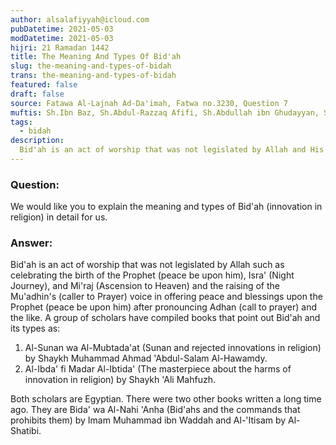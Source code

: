 ```yaml
---
author: alsalafiyyah@icloud.com
pubDatetime: 2021-05-03
modDatetime: 2021-05-03
hijri: 21 Ramadan 1442
title: The Meaning And Types Of Bid'ah
slug: the-meaning-and-types-of-bidah
trans: the-meaning-and-types-of-bidah
featured: false
draft: false
source: Fatawa Al-Lajnah Ad-Da'imah, Fatwa no.3230, Question 7
muftis: Sh.Ibn Baz, Sh.Abdul-Razzaq Afifi, Sh.Abdullah ibn Ghudayyan, Sh.Abdullah ibn Qa'ud
tags:
  - bidah
description:
  Bid'ah is an act of worship that was not legislated by Allah and His Messenger (peace be upon him).
---
```


### Question: 

We would like you to explain the meaning and types of Bid'ah (innovation in religion) in detail for us.

### Answer:

Bid'ah is an act of worship that was not legislated by Allah such as celebrating the birth of the Prophet (peace be upon him), Isra' (Night Journey), and Mi'raj (Ascension to Heaven) and the raising of the Mu'adhin's (caller to Prayer) voice in offering peace and blessings upon the Prophet (peace be upon him) after pronouncing Adhan (call to prayer) and the like. A group of scholars have compiled books that point out Bid'ah and its types as:

1. Al-Sunan wa Al-Mubtada'at (Sunan and rejected innovations in religion) by Shaykh Muhammad Ahmad 'Abdul-Salam Al-Hawamdy.
2. Al-Ibda' fi Madar Al-Ibtida' (The masterpiece about the harms of innovation in religion) by Shaykh 'Ali Mahfuzh.

Both scholars are Egyptian. There were two other books written a long time ago. They are Bida' wa Al-Nahi 'Anha (Bid'ahs and the commands that prohibits them) by Imam Muhammad ibn Waddah and Al-'Itisam by Al-Shatibi.
